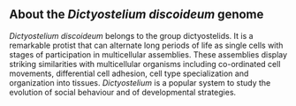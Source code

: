 About the *Dictyostelium discoideum* genome 
-------------------------------------------

*Dictyostelium discoideum* belongs to the group dictyostelids. It is a
remarkable protist that can alternate long periods of life as single
cells with stages of participation in multicellular assemblies. These
assemblies display striking similarities with multicellular organisms
including co-ordinated cell movements, differential cell adhesion, cell
type specialization and organization into tissues. *Dictyostelium* is a
popular system to study the evolution of social behaviour and of
developmental strategies.
